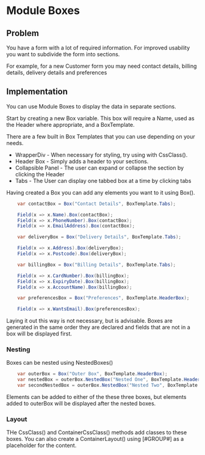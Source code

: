# Module Boxes

## Problem

You have a form with a lot of required information. For improved usability you want to subdivide the form into sections.

For example, for a new Customer form you may need contact details, billing details, delivery details and preferences

## Implementation

You can use Module Boxes to display the data in separate sections.

Start by creating a new Box variable. This box will require a Name, used as the Header where appropriate, and a BoxTemplate.

There are a few built in Box Templates that you can use depending on your needs.

- WrapperDiv - When necessary for styling, try using with CssClass().
- Header Box - Simply adds a header to your sections.
- Collapsible Panel - The user can expand or collapse the section by clicking the Header
- Tabs - The User can display one tabbed box at a time by clicking tabs

Having created a Box you can add any elements you want to it using Box().

```csharp
    var contactBox = Box("Contact Details", BoxTemplate.Tabs);

    Field(x => x.Name).Box(contactBox);
    Field(x => x.PhoneNumber).Box(contactBox);
    Field(x => x.EmailAddress).Box(contactBox);

    var deliveryBox = Box("Delivery Details", BoxTemplate.Tabs);

    Field(x => x.Address).Box(deliveryBox);
    Field(x => x.Postcode).Box(deliveryBox);

    var billingBox = Box("Billing Details", BoxTemplate.Tabs);

    Field(x => x.CardNumber).Box(billingBox);
    Field(x => x.ExpiryDate).Box(billingBox);
    Field(x => x.AccountName).Box(billingBox);

    var preferencesBox = Box("Preferences", BoxTemplate.HeaderBox);

    Field(x => x.WantsEmail).Box(preferencesBox);
```

Laying it out this way is not necessary, but is advisable. Boxes are generated in the same order they are declared and fields that are not in a box will be displayed first.

### Nesting

Boxes can be nested using NestedBoxes()

```csharp
    var outerBox = Box("Outer Box", BoxTemplate.HeaderBox);
    var nestedBox = outerBox.NestedBox("Nested One", BoxTemplate.HeaderBox);
    var secondNestedBox = outerBox.NestedBox("Nested Two", BoxTemplate.HeaderBox);
```

Elements can be added to either of the these three boxes, but elements added to outerBox will be displayed after the nested boxes.

### Layout

THe CssClass() and ContainerCssClass() methods add classes to these boxes.
You can also create a ContainerLayout() using [#GROUP#] as a placeholder for the content.
